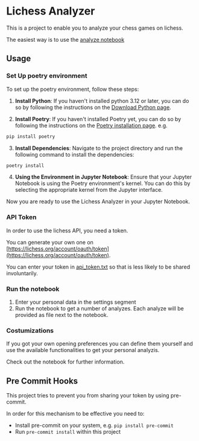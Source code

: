 # Lichess Analyzer

This is a project to enable you to analyze your chess games on lichess.

The easiest way is to use the [analyze notebook](./lichess_analyzer/notebook/analyze.ipynb)

## Usage

### Set Up poetry environment

To set up the poetry environment, follow these steps:

1. **Install Python**: If you haven't installed python 3.12 or later, you can do so by following the instructions on the [Download Python page](https://www.python.org/downloads/).

2. **Install Poetry**: If you haven't installed Poetry yet, you can do so by following the instructions on the [Poetry installation page](https://python-poetry.org/docs/#installation). e.g.

  ```sh
  pip install poetry
  ```

3. **Install Dependencies**: Navigate to the project directory and run the following command to install the dependencies:

  ```sh
  poetry install
  ```

4. **Using the Environment in Jupyter Notebook**: Ensure that your Jupyter Notebook is using the Poetry environment's kernel. You can do this by selecting the appropriate kernel from the Jupyter interface.

Now you are ready to use the Lichess Analyzer in your Jupyter Notebook.

### API Token

In order to use the lichess API, you need a token.

You can generate your own one on [https://lichess.org/account/oauth/token](https://lichess.org/account/oauth/token).

You can enter your token in [api_token.txt](./lichess_analyzer/notebook/api_token.txt) so that is less likely to be shared involuntarily.

### Run the notebook

1. Enter your personal data in the settings segment
2. Run the notebook to get a number of analyzes. Each analyze will be provided as file next to the notebook.

### Costumizations

If you got your own opening preferences you can define them yourself and use the available functionalities to get your personal analyzis.

Check out the notebook for further information.

## Pre Commit Hooks

This project tries to prevent you from sharing your token by using pre-commit.

In order for this mechanism to be effective you need to:

- Install pre-commit on your system, e.g. `pip install pre-commit`
- Run `pre-commit install` within this project
